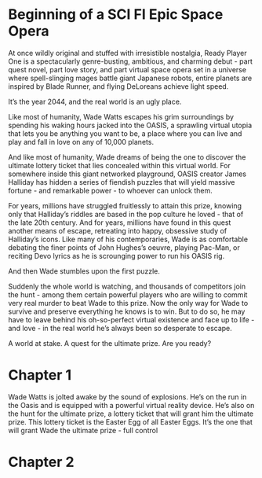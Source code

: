 
# Beginning of a SCI FI Epic Space Opera

At once wildly original and stuffed with irresistible nostalgia, Ready Player One is a spectacularly genre-busting, ambitious, and charming debut - part quest novel, part love story, and part virtual space opera set in a universe where spell-slinging mages battle giant Japanese robots, entire planets are inspired by Blade Runner, and flying DeLoreans achieve light speed.

It’s the year 2044, and the real world is an ugly place.

Like most of humanity, Wade Watts escapes his grim surroundings by spending his waking hours jacked into the OASIS, a sprawling virtual utopia that lets you be anything you want to be, a place where you can live and play and fall in love on any of 10,000 planets.

And like most of humanity, Wade dreams of being the one to discover the ultimate lottery ticket that lies concealed within this virtual world. For somewhere inside this giant networked playground, OASIS creator James Halliday has hidden a series of fiendish puzzles that will yield massive fortune - and remarkable power - to whoever can unlock them.

For years, millions have struggled fruitlessly to attain this prize, knowing only that Halliday’s riddles are based in the pop culture he loved - that of the late 20th century. And for years, millions have found in this quest another means of escape, retreating into happy, obsessive study of Halliday’s icons. Like many of his contemporaries, Wade is as comfortable debating the finer points of John Hughes’s oeuvre, playing Pac-Man, or reciting Devo lyrics as he is scrounging power to run his OASIS rig.

And then Wade stumbles upon the first puzzle.

Suddenly the whole world is watching, and thousands of competitors join the hunt - among them certain powerful players who are willing to commit very real murder to beat Wade to this prize. Now the only way for Wade to survive and preserve everything he knows is to win. But to do so, he may have to leave behind his oh-so-perfect virtual existence and face up to life - and love - in the real world he’s always been so desperate to escape.

A world at stake.
A quest for the ultimate prize.
Are you ready?


# Chapter 1
Wade Watts is jolted awake by the sound of explosions. He’s on the run in the Oasis and is equipped with a powerful virtual reality device. He’s also on the hunt for the ultimate prize, a lottery ticket that will grant him the ultimate prize.
This lottery ticket is the Easter Egg of all Easter Eggs. It’s the one that will grant Wade the ultimate prize - full control 


# Chapter 2


